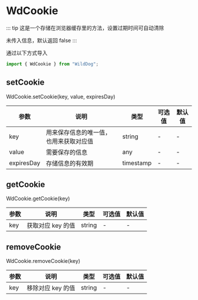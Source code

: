 # WdCookie

::: tip
这是一个存储在浏览器缓存里的方法，设置过期时间可自动清除

未传入信息，默认返回 false
:::

通过以下方式导入

```javascript
import { WdCookie } from "WildDog";
```

## setCookie

WdCookie.setCookie(key, value, expiresDay)

| 参数       | 说明                                   | 类型      | 可选值 | 默认值 |
| ---------- | -------------------------------------- | --------- | ------ | ------ |
| key        | 用来保存信息的唯一值，也用来获取对应值 | string    | -      | -      |
| value      | 需要保存的信息                         | any       | -      | -      |
| expiresDay | 存储信息的有效期                       | timestamp | -      | -      |

## getCookie

WdCookie.getCookie(key)

| 参数 | 说明              | 类型   | 可选值 | 默认值 |
| ---- | ----------------- | ------ | ------ | ------ |
| key  | 获取对应 key 的值 | string | -      | -      |

## removeCookie

WdCookie.removeCookie(key)

| 参数 | 说明              | 类型   | 可选值 | 默认值 |
| ---- | ----------------- | ------ | ------ | ------ |
| key  | 移除对应 key 的值 | string | -      | -      |
